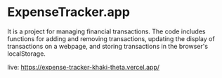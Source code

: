 # ExpenseTracker.app


It is a project for managing financial transactions. The code includes functions for adding and removing transactions, updating the display of transactions on a webpage, and storing transactions in the browser's localStorage.

live: https://expense-tracker-khaki-theta.vercel.app/
